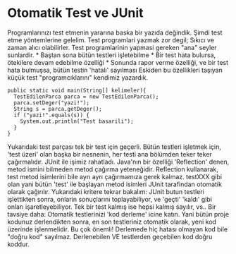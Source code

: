 # Otomatik Test ve JUnit

Programlarınızı test etmenin yararına baska bir yazıda değindik. Şimdi
test etme yöntemlerine gelelim.  Test programlari yazmak zor degil;
Sıkıcı ve zaman alıcı olabilirler. Test programlarinin yapmasi gereken
"ana" seyler sunlardir.  * Baştan sona bütün testleri işletebilme *
Bir test hata bulursa, ötekilere devam edebilme özelliği * Sonunda
rapor verme özelliği, ve bir test hata bulmuşsa, bütün testin 'hatalı'
sayılması Eskiden bu özellikleri taşıyan küçük test "programcıklarını"
kendimiz yazardık.

```
public static void main(String[] kelimeler){
  TestEdilenParca parca = new TestEdilenParca();
  parca.setDeger("yazi!");
  String s = parca.getDeger();
  if ("yazi!".equals(s)) {
    System.out.println("Test basarili");
  }
}
```

Yukarıdaki test parçası tek bir test için geçerli. Bütün testleri
işletmek için, 'test üzeri' olan başka bir nesnenin, her testi ana
bölümden teker teker çağırmalıdır.  JUnit ile işimiz
rahatladı. Java'nın bir özelliği 'Reflection' denen, metod ismini
bilmeden metod çağırma yeteneğidir. Reflection kullanarak, test metod
isimlerini bile ayrı ayrı çağırmamıza gerek kalmaz. testXXX gibi olan
yani bütün 'test' ile başlayan metod isimleri JUnit tarafindan
otomatik olarak çağırılır.  Yukarıdaki kritere tekrar bakalım: JUnit
butun testleri işlettikten sonra, onlarin sonuçlarını toplayabiliyor,
ve 'geçti' 'kaldı' gibi onları işaretleyebiliyor. Tek bir test kalmış
ise hepsi kalmış sayılır, vs..  Bir tavsiye daha: Otomatik
testlerinizi 'kod derleme' icine katın. Yani bütün proje kodunuz
derlendikten sonra, en son testleriniz otomatik olarak, yeni kod
üzerinde işlenmelidir. Bu çok önemli! Derlemede hiç hatası olmayan kod
bile "doğru kod" sayılmaz. Derlenebilen VE testlerden geçebilen kod
doğru koddur.


